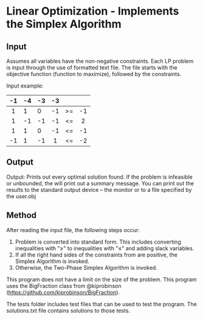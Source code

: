 # Linear Optimization - Implements the Simplex Algorithm

## Input

Assumes all variables have the non-negative constraints.
Each LP problem is input through the use of formatted text file. The file starts with the objective function (function to maximize), followed by the constraints.

Input example:

|  -1 | -4  | -3  | -3  |   |   |
|:-:|---|---|:-:|:-:|:-:|
| 1 | 1 | 0 |-1 | >= | -1 |
| 1  | -1 | -1  | -1  | <=  | 2 |
| 1 | 1 | 0  |  -1 |  <= |  -1 |
| -1  | 1  |  -1 |  1 | <=  | -2  |

## Output

Output: Prints out every optimal solution found. If the problem is infeasible or unbounded, the will print out a summary message. You can print out the results to the standard output device – the monitor or to a file specified by the user.obj

## Method

After reading the input file, the following steps occur:
  1. Problem is converted into standard form. This includes converting inequalities with "≥" to inequalities with "≤" and adding slack variables.
  2. If all the right hand sides of the constraints from are positive, the Simplex Algorithm is invoked.
  3. Otherwise, the Two-Phase Simplex Algorithm is invoked.

This program does not have a limit on the size of the problem. This program uses the BigFraction class from @kiprobinson (https://github.com/kiprobinson/BigFraction). 

The tests folder includes test files that can be used to test the program. The solutions.txt file contains solutions to those tests.
